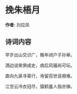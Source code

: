 # 挽朱梧月

**作者**: 刘应凤

## 诗词内容

早岁出山交识广，晚年闭户子孙单。

酒边谈笑俱成史，病后风骚尚可坛。

直向九泉寻辈行，肯留百世说艰难。

江空云冷衣冠尽，猿鹤羞人指亦弹。

